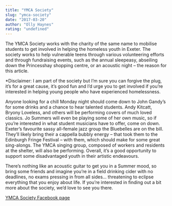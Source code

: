 ```yaml
---
title: "YMCA Society"
slug: "ymca-society"
date: "2017-03-20"
author: "Olly Haynes"
rating: "undefined"
---
```


The YMCA Society works with the charity of the same name to mobilise students to get involved in helping the homeless youth in Exeter. The society works to help vulnerable teens through various volunteering efforts and through fundraising events, such as the annual sleepeasy, abseiling down the Princesshay shopping centre, or an acoustic night – the reason for this article.

\*Disclaimer: I am part of the society but I’m sure you can forgive the plug, it’s for a great cause, it’s good fun and I’d urge you to get involved if you’re interested in helping young people who have experienced homelessness.

Anyone looking for a chill Monday night should come down to John Gandy’s for some drinks and a chance to hear talented students. Andy Kitcatt, Bryony Loveless, and others will be performing covers of much loved classics. Jo Summers will even be playing some of her own music, so if you’re interested in what student musicians have to offer, come on down. Exeter’s favourite sassy all-female jazz group the Bluebelles are on the bill. They’ll likely bring their a cappella bubbly energy – that took them to the Edinburgh Fringe Festival – with them, which should make for some great sing-alongs. The YMCA singing group, composed of workers and residents at the shelter, will also be performing. Overall, it’s a good opportunity to support some disadvantaged youth in their artistic endeavours.

There’s nothing like an acoustic guitar to get you in a Summer mood, so bring some friends and imagine you’re in a field drinking cider with no deadlines, no exams pressing in from all sides… threatening to eclipse everything that you enjoy about life. If you’re interested in finding out a bit more about the society, we’d love to see you there.

[YMCA Society Facebook page](https://www.facebook.com/groups/1635618703331989/photos/)
